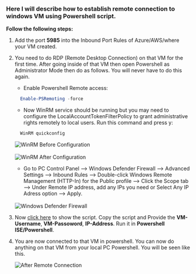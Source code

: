 ### Here I will describe how to establish remote connection to windows VM using Powershell script.

**Follow the following steps:**

1. Add the port **5985** into the Inbound Port Rules of Azure/AWS/where your VM created.
2. You need to do RDP (Remote Desktop Connection) on that VM for the first time. After going inside of that VM then open Powershell as Administrator Mode then do as follows. You will never have to do this again.
   - Enable Powershell Remote access:
   ```PowerShell
     Enable-PSRemoting -force
   ```
   - Now WinRM service should be running but you may need to configure the LocalAccountTokenFilterPolicy to grant administrative rights remotely to local users. Run this command and press y:
   ```PowerShell
     WinRM quickconfig
   ```
    <img src= "https://github.com/Shadikul-Islam/Microsoft-Based-Work/blob/master/Remote-Connection-Windows-VM-Powershell/Images/WinRM-1.png" alt="WinRM Before Configuration"> </br> </br>
    <img src= "https://github.com/Shadikul-Islam/Microsoft-Based-Work/blob/master/Remote-Connection-Windows-VM-Powershell/Images/WinRM-2.png" alt="WinRM After Configuration"> </br>
   - Go to PC Control Panel --> Windows Defender Firewall --> Advanced Settings --> Inbound Rules --> Double-click Windows Remote Management (HTTP-In) for the Public profile --> Click the Scope tab --> Under Remote IP address, add any IPs you need or Select Any IP Adress option --> Apply. </br> </br>
    <img src="https://github.com/Shadikul-Islam/Microsoft-Based-Work/blob/master/Remote-Connection-Windows-VM-Powershell/Images/Windows%20Defender%20Firewall.png" alt="Windows Defender Firewall">

3. Now [click here](https://github.com/Shadikul-Islam/Microsoft-Based-Work/blob/master/Remote-Connection-Windows-VM-Powershell/Script/Remote-Connection-Windows-VM.ps1) to show the script. Copy the script and Provide the **VM-Username**, **VM-Passoword**, **IP-Address**. Run it in **Powershell ISE/Powershell**.

4. You are now connected to that VM in powershell. You can now do anything on that VM from your local PC Powershell. You will be seen like this.
    
    <img src="https://github.com/Shadikul-Islam/Microsoft-Based-Work/blob/master/Remote-Connection-Windows-VM-Powershell/Images/After-Remote-Connection.png" alt="After Remote Connection">
